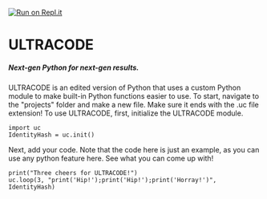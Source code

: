 [![Run on Repl.it](https://repl.it/badge/github/HENRYMARTIN5/ULTRACODE)](https://repl.it/github/HENRYMARTIN5/ULTRACODE)
# ULTRACODE
##### Next-gen Python for next-gen results.
ULTRACODE is an edited version of Python that uses a custom Python module to make built-in Python functions easier to use.
To start, navigate to the "projects" folder and make a new file. Make sure it ends with the .uc file extension!
To use ULTRACODE, first, initialize the ULTRACODE module.
```
import uc
IdentityHash = uc.init()
```
Next, add your code. Note that the code here is just an example, as you can use any python feature here. See what you can come up with!
```
print("Three cheers for ULTRACODE!")
uc.loop(3, "print('Hip!');print('Hip!');print('Horray!')", IdentityHash)
```
